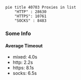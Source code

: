 
```mermaid
pie title 40703 Proxies in list
    "HTTP" : 28630
    "HTTPS": 10761
    "SOCKS" : 8483
```

### Some Info
#### Average Timeout

- mixed: 4.0s
- http: 2.2s
- https: 8.1s
- socks: 6.5s